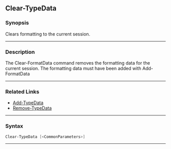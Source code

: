 
Clear-TypeData
--------------
### Synopsis
Clears formatting to the current session.

---
### Description

The Clear-FormatData command removes the formatting data for the current session.
The formatting data must have been added with Add-FormatData

---
### Related Links
* [Add-TypeData](Add-TypeData.md)
* [Remove-TypeData](Remove-TypeData.md)
---
### Syntax
```PowerShell
Clear-TypeData [<CommonParameters>]
```
---


